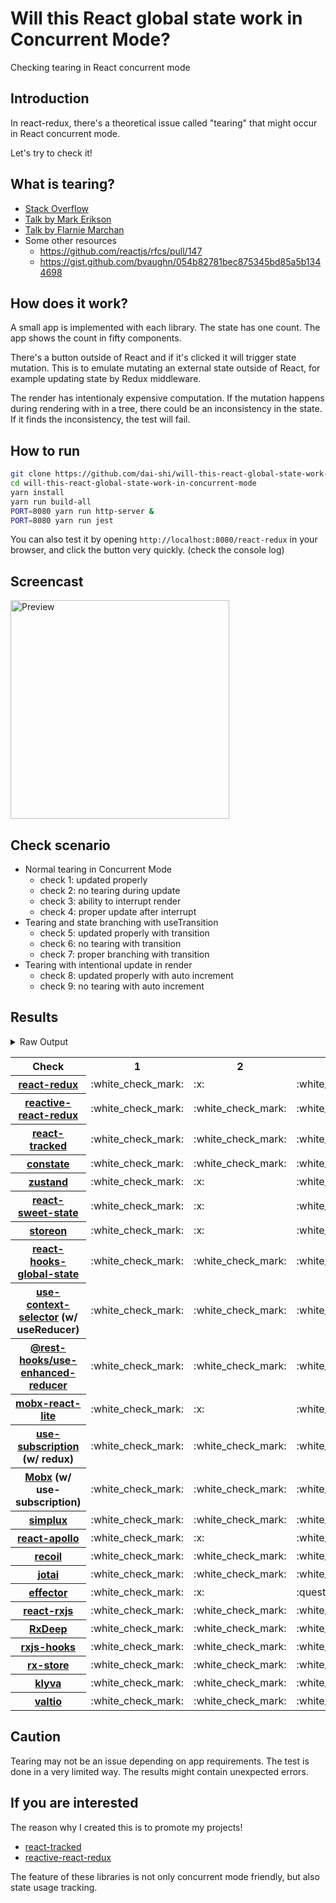 # Will this React global state work in Concurrent Mode?

Checking tearing in React concurrent mode

## Introduction

In react-redux, there's a theoretical issue called "tearing"
that might occur in React concurrent mode.

Let's try to check it!

## What is tearing?

- [Stack Overflow](https://stackoverflow.com/questions/54891675/what-is-tearing-in-the-context-of-the-react-redux)
- [Talk by Mark Erikson](https://www.youtube.com/watch?v=yOZ4Ml9LlWE&t=933s)
- [Talk by Flarnie Marchan](https://www.youtube.com/watch?v=V1Ly-8Z1wQA&t=1079s)
- Some other resources
  - https://github.com/reactjs/rfcs/pull/147
  - https://gist.github.com/bvaughn/054b82781bec875345bd85a5b1344698

## How does it work?

A small app is implemented with each library.
The state has one count.
The app shows the count in fifty components.

There's a button outside of React and
if it's clicked it will trigger state mutation.
This is to emulate mutating an external state outside of React,
for example updating state by Redux middleware.

The render has intentionaly expensive computation.
If the mutation happens during rendering with in a tree,
there could be an inconsistency in the state.
If it finds the inconsistency, the test will fail.

## How to run

```bash
git clone https://github.com/dai-shi/will-this-react-global-state-work-in-concurrent-mode.git
cd will-this-react-global-state-work-in-concurrent-mode
yarn install
yarn run build-all
PORT=8080 yarn run http-server &
PORT=8080 yarn run jest
```

You can also test it by opening `http://localhost:8080/react-redux`
in your browser, and click the button very quickly. (check the console log)

## Screencast

<img src="https://user-images.githubusercontent.com/490574/61502196-ce109200-aa0d-11e9-9efc-6203545d367c.gif" alt="Preview" width="350" />

## Check scenario

- Normal tearing in Concurrent Mode
  - check 1: updated properly
  - check 2: no tearing during update
  - check 3: ability to interrupt render
  - check 4: proper update after interrupt
- Tearing and state branching with useTransition
  - check 5: updated properly with transition
  - check 6: no tearing with transition
  - check 7: proper branching with transition
- Tearing with intentional update in render
  - check 8: updated properly with auto increment
  - check 9: no tearing with auto increment

## Results

<details>
<summary>Raw Output</summary>

```
  react-redux
    check with events from outside
      ✓ check 1: updated properly (3149 ms)
      ✕ check 2: no tearing during update (4 ms)
      ✓ check 3: ability to interrupt render
      ✓ check 4: proper update after interrupt (1178 ms)
    check with useTransition
      ✓ check 5: updated properly with transition (4245 ms)
      ✕ check 6: no tearing with transition (2 ms)
      ✕ check 7: proper branching with transition (6004 ms)
    check with intensive auto increment
      ✓ check 8: updated properly with auto increment (3115 ms)
      ✕ check 9: no tearing with auto increment (3 ms)
  redux-use-mutable-source
    check with events from outside
      ✓ check 1: updated properly (3176 ms)
      ✓ check 2: no tearing during update (1 ms)
      ✓ check 3: ability to interrupt render
      ✓ check 4: proper update after interrupt (1091 ms)
    check with useTransition
      ✓ check 5: updated properly with transition (5235 ms)
      ✓ check 6: no tearing with transition (1 ms)
      ✕ check 7: proper branching with transition (6092 ms)
    check with intensive auto increment
      ✓ check 8: updated properly with auto increment (3200 ms)
      ✕ check 9: no tearing with auto increment (1 ms)
  reactive-react-redux
    check with events from outside
      ✓ check 1: updated properly (3179 ms)
      ✓ check 2: no tearing during update (1 ms)
      ✓ check 3: ability to interrupt render
      ✓ check 4: proper update after interrupt (1173 ms)
    check with useTransition
      ✓ check 5: updated properly with transition (5236 ms)
      ✓ check 6: no tearing with transition (2 ms)
      ✕ check 7: proper branching with transition (5975 ms)
    check with intensive auto increment
      ✓ check 8: updated properly with auto increment (3220 ms)
      ✕ check 9: no tearing with auto increment
  react-tracked
    check with events from outside
      ✓ check 1: updated properly (3179 ms)
      ✓ check 2: no tearing during update (1 ms)
      ✓ check 3: ability to interrupt render
      ✓ check 4: proper update after interrupt (1169 ms)
    check with useTransition
      ✓ check 5: updated properly with transition (5364 ms)
      ✓ check 6: no tearing with transition (1 ms)
      ✓ check 7: proper branching with transition (4239 ms)
    check with intensive auto increment
      ✓ check 8: updated properly with auto increment (3200 ms)
      ✕ check 9: no tearing with auto increment (1 ms)
  constate
    check with events from outside
      ✓ check 1: updated properly (3174 ms)
      ✓ check 2: no tearing during update (1 ms)
      ✓ check 3: ability to interrupt render
      ✓ check 4: proper update after interrupt (1149 ms)
    check with useTransition
      ✓ check 5: updated properly with transition (5365 ms)
      ✓ check 6: no tearing with transition (2 ms)
      ✓ check 7: proper branching with transition (4233 ms)
    check with intensive auto increment
      ✓ check 8: updated properly with auto increment (3072 ms)
      ✓ check 9: no tearing with auto increment (1 ms)
  zustand
    check with events from outside
      ✓ check 1: updated properly (3138 ms)
      ✕ check 2: no tearing during update (1 ms)
      ✓ check 3: ability to interrupt render
      ✓ check 4: proper update after interrupt (1099 ms)
    check with useTransition
      ✓ check 5: updated properly with transition (4224 ms)
      ✕ check 6: no tearing with transition (2 ms)
      ✕ check 7: proper branching with transition (5956 ms)
    check with intensive auto increment
      ✓ check 8: updated properly with auto increment (3101 ms)
      ✕ check 9: no tearing with auto increment (1 ms)
  react-sweet-state
    check with events from outside
      ✓ check 1: updated properly (4141 ms)
      ✕ check 2: no tearing during update (1 ms)
      ✕ check 3: ability to interrupt render (1 ms)
      ✓ check 4: proper update after interrupt (1099 ms)
    check with useTransition
      ✓ check 5: updated properly with transition (5350 ms)
      ✓ check 6: no tearing with transition (2 ms)
      ✕ check 7: proper branching with transition (6111 ms)
    check with intensive auto increment
      ✓ check 8: updated properly with auto increment (2234 ms)
      ✕ check 9: no tearing with auto increment (21 ms)
  storeon
    check with events from outside
      ✓ check 1: updated properly (3137 ms)
      ✕ check 2: no tearing during update (1 ms)
      ✓ check 3: ability to interrupt render
      ✓ check 4: proper update after interrupt (1102 ms)
    check with useTransition
      ✓ check 5: updated properly with transition (4374 ms)
      ✓ check 6: no tearing with transition (2 ms)
      ✕ check 7: proper branching with transition (6113 ms)
    check with intensive auto increment
      ✓ check 8: updated properly with auto increment (3157 ms)
      ✕ check 9: no tearing with auto increment (1 ms)
  react-hooks-global-state
    check with events from outside
      ✓ check 1: updated properly (3174 ms)
      ✓ check 2: no tearing during update (1 ms)
      ✓ check 3: ability to interrupt render
      ✓ check 4: proper update after interrupt (1168 ms)
    check with useTransition
      ✓ check 5: updated properly with transition (5235 ms)
      ✓ check 6: no tearing with transition (2 ms)
      ✕ check 7: proper branching with transition (5977 ms)
    check with intensive auto increment
      ✓ check 8: updated properly with auto increment (3147 ms)
      ✕ check 9: no tearing with auto increment (1 ms)
  use-context-selector
    check with events from outside
      ✓ check 1: updated properly (3180 ms)
      ✓ check 2: no tearing during update
      ✓ check 3: ability to interrupt render
      ✓ check 4: proper update after interrupt (1170 ms)
    check with useTransition
      ✓ check 5: updated properly with transition (5346 ms)
      ✓ check 6: no tearing with transition (1 ms)
      ✓ check 7: proper branching with transition (4222 ms)
    check with intensive auto increment
      ✓ check 8: updated properly with auto increment (3205 ms)
      ✕ check 9: no tearing with auto increment (1 ms)
  use-enhanced-reducer
    check with events from outside
      ✓ check 1: updated properly (3171 ms)
      ✓ check 2: no tearing during update (1 ms)
      ✓ check 3: ability to interrupt render
      ✓ check 4: proper update after interrupt (1085 ms)
    check with useTransition
      ✓ check 5: updated properly with transition (5365 ms)
      ✓ check 6: no tearing with transition (2 ms)
      ✓ check 7: proper branching with transition (4229 ms)
    check with intensive auto increment
      ✓ check 8: updated properly with auto increment (3075 ms)
      ✓ check 9: no tearing with auto increment
  mobx-react-lite
    check with events from outside
      ✓ check 1: updated properly (2133 ms)
      ✕ check 2: no tearing during update (2 ms)
      ✓ check 3: ability to interrupt render
      ✓ check 4: proper update after interrupt (1091 ms)
    check with useTransition
      ✓ check 5: updated properly with transition (4378 ms)
      ✕ check 6: no tearing with transition (2 ms)
      ✕ check 7: proper branching with transition (6113 ms)
    check with intensive auto increment
      ✓ check 8: updated properly with auto increment (2021 ms)
      ✕ check 9: no tearing with auto increment (2 ms)
  use-subscription
    check with events from outside
      ✓ check 1: updated properly (3171 ms)
      ✓ check 2: no tearing during update
      ✓ check 3: ability to interrupt render
      ✓ check 4: proper update after interrupt (1167 ms)
    check with useTransition
      ✓ check 5: updated properly with transition (5228 ms)
      ✓ check 6: no tearing with transition (1 ms)
      ✕ check 7: proper branching with transition (6107 ms)
    check with intensive auto increment
      ✓ check 8: updated properly with auto increment (3203 ms)
      ✕ check 9: no tearing with auto increment (1 ms)
  mobx-use-sub
    check with events from outside
      ✓ check 1: updated properly (2135 ms)
      ✓ check 2: no tearing during update
      ✓ check 3: ability to interrupt render (1 ms)
      ✓ check 4: proper update after interrupt (1150 ms)
    check with useTransition
      ✓ check 5: updated properly with transition (5366 ms)
      ✓ check 6: no tearing with transition (2 ms)
      ✕ check 7: proper branching with transition (6117 ms)
    check with intensive auto increment
      ✓ check 8: updated properly with auto increment (2088 ms)
      ✕ check 9: no tearing with auto increment (2 ms)
  react-state
    check with events from outside
      ✓ check 1: updated properly (3172 ms)
      ✓ check 2: no tearing during update
      ✓ check 3: ability to interrupt render (1 ms)
      ✓ check 4: proper update after interrupt (1167 ms)
    check with useTransition
      ✓ check 5: updated properly with transition (5368 ms)
      ✓ check 6: no tearing with transition (2 ms)
      ✓ check 7: proper branching with transition (4229 ms)
    check with intensive auto increment
      ✓ check 8: updated properly with auto increment (3083 ms)
      ✓ check 9: no tearing with auto increment (1 ms)
  simplux
    check with events from outside
      ✓ check 1: updated properly (3180 ms)
      ✓ check 2: no tearing during update
      ✓ check 3: ability to interrupt render
      ✓ check 4: proper update after interrupt (1165 ms)
    check with useTransition
      ✓ check 5: updated properly with transition (5366 ms)
      ✓ check 6: no tearing with transition (1 ms)
      ✕ check 7: proper branching with transition (6112 ms)
    check with intensive auto increment
      ✓ check 8: updated properly with auto increment (2085 ms)
      ✓ check 9: no tearing with auto increment (1 ms)
  react-apollo
    check with events from outside
      ✓ check 1: updated properly (3128 ms)
      ✕ check 2: no tearing during update (1 ms)
      ✓ check 3: ability to interrupt render
      ✓ check 4: proper update after interrupt (1180 ms)
    check with useTransition
      ✓ check 5: updated properly with transition (5221 ms)
      ✕ check 6: no tearing with transition (2 ms)
      ✕ check 7: proper branching with transition (5994 ms)
    check with intensive auto increment
      ✓ check 8: updated properly with auto increment (2979 ms)
      ✕ check 9: no tearing with auto increment (1 ms)
  recoil
    check with events from outside
      ✓ check 1: updated properly (3177 ms)
      ✓ check 2: no tearing during update (1 ms)
      ✓ check 3: ability to interrupt render
      ✓ check 4: proper update after interrupt (2226 ms)
    check with useTransition
      ✓ check 5: updated properly with transition (5370 ms)
      ✓ check 6: no tearing with transition (1 ms)
      ✕ check 7: proper branching with transition (6115 ms)
    check with intensive auto increment
      ✓ check 8: updated properly with auto increment (3074 ms)
      ✓ check 9: no tearing with auto increment
  jotai
    check with events from outside
      ✓ check 1: updated properly (2266 ms)
      ✓ check 2: no tearing during update (21 ms)
      ✓ check 3: ability to interrupt render
      ✓ check 4: proper update after interrupt (1275 ms)
    check with useTransition
      ✓ check 5: updated properly with transition (4384 ms)
      ✓ check 6: no tearing with transition (1 ms)
      ✕ check 7: proper branching with transition (6120 ms)
    check with intensive auto increment
      ✓ check 8: updated properly with auto increment (2330 ms)
      ✓ check 9: no tearing with auto increment (21 ms)
  effector
    check with events from outside
      ✓ check 1: updated properly (4144 ms)
      ✕ check 2: no tearing during update (1 ms)
      ✕ check 3: ability to interrupt render
      ✓ check 4: proper update after interrupt (1102 ms)
    check with useTransition
      ✓ check 5: updated properly with transition (5235 ms)
      ✕ check 6: no tearing with transition (2 ms)
      ✕ check 7: proper branching with transition (5982 ms)
    check with intensive auto increment
      ✓ check 8: updated properly with auto increment (2247 ms)
      ✕ check 9: no tearing with auto increment (20 ms)
  react-rxjs
    check with events from outside
      ✓ check 1: updated properly (3168 ms)
      ✓ check 2: no tearing during update (1 ms)
      ✓ check 3: ability to interrupt render
      ✓ check 4: proper update after interrupt (1163 ms)
    check with useTransition
      ✓ check 5: updated properly with transition (5237 ms)
      ✓ check 6: no tearing with transition (1 ms)
      ✕ check 7: proper branching with transition (5980 ms)
    check with intensive auto increment
      ✓ check 8: updated properly with auto increment (3097 ms)
      ✓ check 9: no tearing with auto increment (1 ms)
  rxdeep
    check with events from outside
      ✓ check 1: updated properly (3131 ms)
      ✓ check 2: no tearing during update
      ✓ check 3: ability to interrupt render
      ✓ check 4: proper update after interrupt (1166 ms)
    check with useTransition
      ✓ check 5: updated properly with transition (5242 ms)
      ✓ check 6: no tearing with transition (2 ms)
      ✕ check 7: proper branching with transition (5963 ms)
    check with intensive auto increment
      ✓ check 8: updated properly with auto increment (3042 ms)
      ✕ check 9: no tearing with auto increment (1 ms)
  rxjs-hooks
    check with events from outside
      ✓ check 1: updated properly (3185 ms)
      ✓ check 2: no tearing during update (1 ms)
      ✓ check 3: ability to interrupt render
      ✓ check 4: proper update after interrupt (1175 ms)
    check with useTransition
      ✓ check 5: updated properly with transition (5366 ms)
      ✓ check 6: no tearing with transition (2 ms)
      ✕ check 7: proper branching with transition (6119 ms)
    check with intensive auto increment
      ✓ check 8: updated properly with auto increment (3088 ms)
      ✓ check 9: no tearing with auto increment (1 ms)
  rx-store
    check with events from outside
      ✓ check 1: updated properly (3132 ms)
      ✓ check 2: no tearing during update (1 ms)
      ✓ check 3: ability to interrupt render
      ✓ check 4: proper update after interrupt (1095 ms)
    check with useTransition
      ✓ check 5: updated properly with transition (5371 ms)
      ✓ check 6: no tearing with transition (2 ms)
      ✕ check 7: proper branching with transition (6096 ms)
    check with intensive auto increment
      ✓ check 8: updated properly with auto increment (3000 ms)
      ✓ check 9: no tearing with auto increment
  klyva
    check with events from outside
      ✓ check 1: updated properly (3130 ms)
      ✓ check 2: no tearing during update (2 ms)
      ✓ check 3: ability to interrupt render
      ✓ check 4: proper update after interrupt (1151 ms)
    check with useTransition
      ✓ check 5: updated properly with transition (5184 ms)
      ✓ check 6: no tearing with transition (1 ms)
      ✕ check 7: proper branching with transition (5964 ms)
    check with intensive auto increment
      ✓ check 8: updated properly with auto increment (3092 ms)
      ✕ check 9: no tearing with auto increment (4 ms)
  valtio
    check with events from outside
      ✓ check 1: updated properly (2235 ms)
      ✓ check 2: no tearing during update (2 ms)
      ✓ check 3: ability to interrupt render
      ✓ check 4: proper update after interrupt (2217 ms)
    check with useTransition
      ✓ check 5: updated properly with transition (5256 ms)
      ✓ check 6: no tearing with transition (1 ms)
      ✕ check 7: proper branching with transition (6127 ms)
    check with intensive auto increment
      ✓ check 8: updated properly with auto increment (3141 ms)
      ✓ check 9: no tearing with auto increment (2 ms)
```

</details>

<table>
  <tr>
    <th>Check</th>
    <th>1</th>
    <th>2</th>
    <th>3</th>
    <th>4</th>
    <th>5</th>
    <th>6</th>
    <th>7</th>
    <th>8</th>
    <th>9</th>
  </tr>

  <tr>
    <th><a href="https://react-redux.js.org">react-redux</a></th>
    <td>:white_check_mark:</td>
    <td>:x:</td>
    <td>:white_check_mark:</td>
    <td>:white_check_mark:</td>
    <td>:white_check_mark:</td>
    <td>:x:</td>
    <td>:x:</td>
    <td>:white_check_mark:</td>
    <td>:x:</td>
  </tr>

  <tr>
    <th><a href="https://github.com/dai-shi/reactive-react-redux">reactive-react-redux</a></th>
    <td>:white_check_mark:</td>
    <td>:white_check_mark:</td>
    <td>:white_check_mark:</td>
    <td>:white_check_mark:</td>
    <td>:white_check_mark:</td>
    <td>:white_check_mark:</td>
    <td>:x:</td>
    <td>:white_check_mark:</td>
    <td>:x:</td>
  </tr>

  </tr>
    <th><a href="https://react-tracked.js.org">react-tracked</a></th>
    <td>:white_check_mark:</td>
    <td>:white_check_mark:</td>
    <td>:white_check_mark:</td>
    <td>:white_check_mark:</td>
    <td>:white_check_mark:</td>
    <td>:white_check_mark:</td>
    <td>:white_check_mark:</td>
    <td>:white_check_mark:</td>
    <td>:x:</td>
  </tr>

  </tr>
    <th><a href="https://github.com/diegohaz/constate">constate</a></th>
    <td>:white_check_mark:</td>
    <td>:white_check_mark:</td>
    <td>:white_check_mark:</td>
    <td>:white_check_mark:</td>
    <td>:white_check_mark:</td>
    <td>:white_check_mark:</td>
    <td>:white_check_mark:</td>
    <td>:white_check_mark:</td>
    <td>:white_check_mark:</td>
  </tr>

  </tr>
    <th><a href="https://github.com/react-spring/zustand">zustand</a></th>
    <td>:white_check_mark:</td>
    <td>:x:</td>
    <td>:white_check_mark:</td>
    <td>:white_check_mark:</td>
    <td>:white_check_mark:</td>
    <td>:x:</td>
    <td>:x:</td>
    <td>:white_check_mark:</td>
    <td>:x:</td>
  </tr>

  </tr>
    <th><a href="https://github.com/atlassian/react-sweet-state">react-sweet-state</a></th>
    <td>:white_check_mark:</td>
    <td>:x:</td>
    <td>:white_check_mark:</td>
    <td>:white_check_mark:</td>
    <td>:white_check_mark:</td>
    <td>:white_check_mark:</td>
    <td>:x:</td>
    <td>:white_check_mark:</td>
    <td>:x:</td>
  </tr>

  </tr>
    <th><a href="https://github.com/storeon/storeon">storeon</a></th>
    <td>:white_check_mark:</td>
    <td>:x:</td>
    <td>:white_check_mark:</td>
    <td>:white_check_mark:</td>
    <td>:white_check_mark:</td>
    <td>:white_check_mark:</td>
    <td>:x:</td>
    <td>:white_check_mark:</td>
    <td>:x:</td>
  </tr>

  </tr>
    <th><a href="https://github.com/dai-shi/react-hooks-global-state">react-hooks-global-state</a></th>
    <td>:white_check_mark:</td>
    <td>:white_check_mark:</td>
    <td>:white_check_mark:</td>
    <td>:white_check_mark:</td>
    <td>:white_check_mark:</td>
    <td>:white_check_mark:</td>
    <td>:x:</td>
    <td>:white_check_mark:</td>
    <td>:x:</td>
  </tr>

  </tr>
    <th><a href="https://github.com/dai-shi/use-context-selector">use-context-selector</a> (w/ useReducer)</th>
    <td>:white_check_mark:</td>
    <td>:white_check_mark:</td>
    <td>:white_check_mark:</td>
    <td>:white_check_mark:</td>
    <td>:white_check_mark:</td>
    <td>:white_check_mark:</td>
    <td>:white_check_mark:</td>
    <td>:white_check_mark:</td>
    <td>:x:</td>
  </tr>

  <tr>
    <th><a href="https://github.com/coinbase/rest-hooks/tree/master/packages/use-enhanced-reducer">@rest-hooks/use-enhanced-reducer</a></th>
    <td>:white_check_mark:</td>
    <td>:white_check_mark:</td>
    <td>:white_check_mark:</td>
    <td>:white_check_mark:</td>
    <td>:white_check_mark:</td>
    <td>:white_check_mark:</td>
    <td>:white_check_mark:</td>
    <td>:white_check_mark:</td>
    <td>:white_check_mark:</td>
  </tr>

  </tr>
    <th><a href="https://github.com/mobxjs/mobx-react-lite">mobx-react-lite</a></th>
    <td>:white_check_mark:</td>
    <td>:x:</td>
    <td>:white_check_mark:</td>
    <td>:white_check_mark:</td>
    <td>:white_check_mark:</td>
    <td>:x:</td>
    <td>:x:</td>
    <td>:white_check_mark:</td>
    <td>:x:</td>
  </tr>

  </tr>
    <th><a href="https://github.com/facebook/react/tree/master/packages/use-subscription">use-subscription</a> (w/ redux)</th>
    <td>:white_check_mark:</td>
    <td>:white_check_mark:</td>
    <td>:white_check_mark:</td>
    <td>:white_check_mark:</td>
    <td>:white_check_mark:</td>
    <td>:white_check_mark:</td>
    <td>:x:</td>
    <td>:white_check_mark:</td>
    <td>:x:</td>
  </tr>

  <tr>
    <th><a href="https://mobx.js.org/">Mobx</a> (w/ use-subscription)</th>
    <td>:white_check_mark:</td>
    <td>:white_check_mark:</td>
    <td>:white_check_mark:</td>
    <td>:white_check_mark:</td>
    <td>:white_check_mark:</td>
    <td>:white_check_mark:</td>
    <td>:x:</td>
    <td>:white_check_mark:</td>
    <td>:x:</td>
  </tr>

  <tr>
    <th><a href="https://github.com/MrWolfZ/simplux">simplux</a></th>
    <td>:white_check_mark:</td>
    <td>:white_check_mark:</td>
    <td>:white_check_mark:</td>
    <td>:white_check_mark:</td>
    <td>:white_check_mark:</td>
    <td>:white_check_mark:</td>
    <td>:x:</td>
    <td>:white_check_mark:</td>
    <td>:white_check_mark:</td>
  </tr>

  <tr>
    <th><a href="https://github.com/apollographql/react-apollo">react-apollo</a></th>
    <td>:white_check_mark:</td>
    <td>:x:</td>
    <td>:white_check_mark:</td>
    <td>:white_check_mark:</td>
    <td>:white_check_mark:</td>
    <td>:x:</td>
    <td>:x:</td>
    <td>:white_check_mark:</td>
    <td>:x:</td>
  </tr>

  <tr>
    <th><a href="https://github.com/facebookexperimental/Recoil">recoil</a></th>
    <td>:white_check_mark:</td>
    <td>:white_check_mark:</td>
    <td>:white_check_mark:</td>
    <td>:white_check_mark:</td>
    <td>:white_check_mark:</td>
    <td>:white_check_mark:</td>
    <td>:x:</td>
    <td>:white_check_mark:</td>
    <td>:white_check_mark:</td>
  </tr>

  <tr>
    <th><a href="https://github.com/react-spring/jotai">jotai</a></th>
    <td>:white_check_mark:</td>
    <td>:white_check_mark:</td>
    <td>:white_check_mark:</td>
    <td>:white_check_mark:</td>
    <td>:white_check_mark:</td>
    <td>:white_check_mark:</td>
    <td>:x:</td>
    <td>:white_check_mark:</td>
    <td>:white_check_mark:</td>
  </tr>

  <tr>
    <th><a href="https://github.com/zerobias/effector">effector</a></th>
    <td>:white_check_mark:</td>
    <td>:x:</td>
    <td>:question:</td>
    <td>:white_check_mark:</td>
    <td>:white_check_mark:</td>
    <td>:x:</td>
    <td>:x:</td>
    <td>:white_check_mark:</td>
    <td>:x:</td>
  </tr>

  <tr>
    <th><a href="https://react-rxjs.org">react-rxjs</a></th>
    <td>:white_check_mark:</td>
    <td>:white_check_mark:</td>
    <td>:white_check_mark:</td>
    <td>:white_check_mark:</td>
    <td>:white_check_mark:</td>
    <td>:white_check_mark:</td>
    <td>:x:</td>
    <td>:white_check_mark:</td>
    <td>:white_check_mark:</td>
  </tr>

  <tr>
    <th><a href="https://loreanvictor.github.io/rxdeep">RxDeep</a></th>
    <td>:white_check_mark:</td>
    <td>:white_check_mark:</td>
    <td>:white_check_mark:</td>
    <td>:white_check_mark:</td>
    <td>:white_check_mark:</td>
    <td>:white_check_mark:</td>
    <td>:x:</td>
    <td>:white_check_mark:</td>
    <td>:x:</td>
  </tr>

  <tr>
    <th><a href="https://github.com/LeetCode-OpenSource/rxjs-hooks">rxjs-hooks</a></th>
    <td>:white_check_mark:</td>
    <td>:white_check_mark:</td>
    <td>:white_check_mark:</td>
    <td>:white_check_mark:</td>
    <td>:white_check_mark:</td>
    <td>:white_check_mark:</td>
    <td>:x:</td>
    <td>:white_check_mark:</td>
    <td>:white_check_mark:</td>
  </tr>

  <tr>
    <th><a href="https://github.com/rx-store/rx-store">rx-store</a></th>
    <td>:white_check_mark:</td>
    <td>:white_check_mark:</td>
    <td>:white_check_mark:</td>
    <td>:white_check_mark:</td>
    <td>:white_check_mark:</td>
    <td>:white_check_mark:</td>
    <td>:x:</td>
    <td>:white_check_mark:</td>
    <td>:white_check_mark:</td>
  </tr>

  <tr>
    <th><a href="https://github.com/merisbahti/klyva">klyva</a></th>
    <td>:white_check_mark:</td>
    <td>:white_check_mark:</td>
    <td>:white_check_mark:</td>
    <td>:white_check_mark:</td>
    <td>:white_check_mark:</td>
    <td>:white_check_mark:</td>
    <td>:x:</td>
    <td>:white_check_mark:</td>
    <td>:x:</td>

  <tr>
    <th><a href="https://github.com/pmndrs/valtio">valtio</a></th>
    <td>:white_check_mark:</td>
    <td>:white_check_mark:</td>
    <td>:white_check_mark:</td>
    <td>:white_check_mark:</td>
    <td>:white_check_mark:</td>
    <td>:white_check_mark:</td>
    <td>:x:</td>
    <td>:white_check_mark:</td>
    <td>:white_check_mark:</td>
  </tr>
</table>

## Caution

Tearing may not be an issue depending on app requirements.
The test is done in a very limited way.
The results might contain unexpected errors.

## If you are interested

The reason why I created this is to promote my projects!

- [react-tracked](https://github.com/dai-shi/react-tracked)
- [reactive-react-redux](https://github.com/dai-shi/reactive-react-redux)

The feature of these libraries is not only concurrent mode friendly,
but also state usage tracking.
